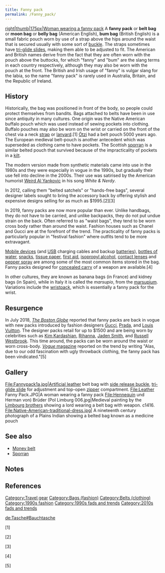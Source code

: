```yaml
---
title: Fanny pack
permalink: /Fanny_pack/
---
```


[right\|thumb\|175px\|Woman wearing a fanny
pack](/Image:Red_Fanny_Pack.jpg "wikilink") A **fanny pack** or **belt
bag** or **moon bag** or **belly bag** (American English), **bum bag**
(British English) is a small fabric pouch worn by use of a strap above
the hips around the waist that is secured usually with some sort of
[buckle](/buckle "wikilink"). The straps sometimes have [tri-glide
slides](/tri-glide_slide "wikilink"), making them able to be adjusted to
fit. The American and British names derive from the fact that they are
often worn with the pouch above the buttocks, for which "fanny" and
"bum" are the slang terms in each country respectively, although they
may also be worn with the pouch at the front. The British and Irish
usage of "fanny" is vulgar slang for the labia, so the name "fanny pack"
is rarely used in Australia, Britain, and the Republic of Ireland.

## History

Historically, the bag was positioned in front of the body, so people
could protect themselves from bandits. Bags attached to belts have been
in use since antiquity in many cultures. One origin was the Native
American buffalo pouch which was used instead of sewing pockets into
clothing. Buffalo pouches may also be worn on the wrist or carried on
the front of the chest via a neck [strap](/strap "wikilink") or
[lanyard](/lanyard "wikilink").[1] [Ötzi](/Ötzi "wikilink") had a belt
pouch 5000 years ago. The European medieval belt-pouch is another
antecedent which was superseded as clothing came to have pockets. The
Scottish [sporran](/sporran "wikilink") is a similar belted pouch that
survived because of the impracticality of pockets in a
[kilt](/kilt "wikilink").

The modern version made from synthetic materials came into use in the
1980s and they were especially in vogue in the 1990s, but gradually
their use fell into decline in the 2000s. Their use was satirised by the
American humorist [Weird Al Yankovic](/Weird_Al_Yankovic "wikilink") in
his song *White & Nerdy*.

In 2012, calling them "belted satchels" or "hands-free bags", several
designer labels sought to bring the accessory back by offering stylish
and expensive designs selling for as much as $1995.[2][3]

In 2019, fanny packs are now more popular than ever. Unlike handbags,
they do not have to be carried, and unlike backpacks, they do not put
undue strain on the back. Often referred to as "waist bags", they tend
to be worn cross body rather than around the waist. Fashion houses such
as Chanel and Gucci are at the forefront of the trend. The practicality
of fanny packs is particularly popular in "festival fashion" where
outfits tend to be more extravagant.

[Mobile devices](/Mobile_device "wikilink") (and [USB](/USB "wikilink")
charging cables and backup [batteries](/Electric_battery "wikilink")),
[bottles of water](/water_bottle "wikilink"),
[snacks](/snack "wikilink"), [tissue paper](/tissue_paper "wikilink"),
[first aid](/first_aid "wikilink"), [isopropyl
alcohol](/isopropyl_alcohol "wikilink"), [contact
lenses](/contact_lens "wikilink") and [pepper
spray](/pepper_spray "wikilink") are among some of the most common items
stored in the bag. Fanny packs designed for [concealed
carry](/concealed_carry "wikilink") of a weapon are available.[4]

In other cultures, they are known as banana bags (in France) and kidney
bags (in Spain), while in Italy it is called the *marsupio*, from the
[marsupium](/Pouch_(marsupial) "wikilink"). Variations include the
[wristpack](/wristpack "wikilink"), which is essentially a fanny pack
for the wrist.

## Resurgence

In July 2018, *[The Boston Globe](/The_Boston_Globe "wikilink")*
reported that fanny packs are back in vogue with new packs introduced by
fashion designers [Gucci](/Gucci "wikilink"),
[Prada](/Prada "wikilink"), and [Louis
Vuitton](/Louis_Vuitton "wikilink"). The designer packs retail for up to
$1500 and are being worn by celebrities such as [Kim
Kardashian](/Kim_Kardashian "wikilink"), [Rihanna](/Rihanna "wikilink"),
[Jaden Smith](/Jaden_Smith "wikilink"), and [Russell
Westbrook](/Russell_Westbrook "wikilink"). This time around, the packs
can be worn around the waist or worn cross-body. [*Vogue*
magazine](/Vogue_(magazine) "wikilink") reported on the trend by writing
"Alas, due to our odd fascination with ugly throwback clothing, the
fanny pack has been vindicated."[5]

## Gallery

<File:Fannypack1a.jpg>\|[Artificial
leather](/Artificial_leather "wikilink") belt bag with [side release
buckle](/buckle#Types_of_buckles "wikilink"), [tri-glide
slide](/tri-glide_slide "wikilink") for adjustment and top-open
[zipper](/zipper "wikilink") compartment. <File:Leather> Fanny
Pack.JPG\|A woman wearing a fanny pack <File:Hennequin> und Herman von)
Brüder (Pol Limburg 006.jpg\|Medieval painting by the [Limbourg
brothers](/Limbourg_brothers "wikilink") showing a lord wearing a belt
bag with weapon. c1416. <File:Native-American-traditional-dress.jpg>\| A
nineteenth century photograph of a Plains Indian showing a belted bag
known as a medicine pouch

## See also

-   [Money belt](/Money_belt "wikilink")
-   [Sporran](/Sporran "wikilink")

## Notes

## References

[Category:Travel gear](/Category:Travel_gear "wikilink") [Category:Bags
(fashion)](/Category:Bags_(fashion) "wikilink") [Category:Belts
(clothing)](/Category:Belts_(clothing) "wikilink") [Category:1990s
fashion](/Category:1990s_fashion "wikilink") [Category:1990s fads and
trends](/Category:1990s_fads_and_trends "wikilink") [Category:2010s fads
and trends](/Category:2010s_fads_and_trends "wikilink")

[de:Tasche#Bauchtasche](/de:Tasche#Bauchtasche "wikilink")

[1]

[2]

[3]

[4]

[5]